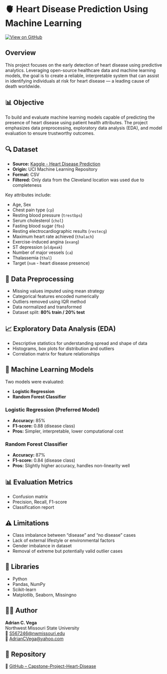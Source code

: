 # 🫀 Heart Disease Prediction Using Machine Learning

[![View on GitHub](https://img.shields.io/badge/GitHub-View%20Repository-blue?logo=github)](https://github.com/adriacv17/Capstone-Project-Heart-Disease)

## Overview
This project focuses on the early detection of heart disease using predictive analytics. Leveraging open-source healthcare data and machine learning models, the goal is to create a reliable, interpretable system that can assist in identifying individuals at risk for heart disease — a leading cause of death worldwide.

## 📊 Objective
To build and evaluate machine learning models capable of predicting the presence of heart disease using patient health attributes. The project emphasizes data preprocessing, exploratory data analysis (EDA), and model evaluation to ensure trustworthy outcomes.

## 🔍 Dataset
- **Source:** [Kaggle - Heart Disease Prediction](https://www.kaggle.com/datasets/rashadrmammadov/heart-disease-prediction)
- **Origin:** UCI Machine Learning Repository
- **Format:** CSV
- **Filtered:** Only data from the Cleveland location was used due to completeness

Key attributes include:
- Age, Sex
- Chest pain type (`cp`)
- Resting blood pressure (`trestbps`)
- Serum cholesterol (`chol`)
- Fasting blood sugar (`fbs`)
- Resting electrocardiographic results (`restecg`)
- Maximum heart rate achieved (`thalach`)
- Exercise-induced angina (`exang`)
- ST depression (`oldpeak`)
- Number of major vessels (`ca`)
- Thalassemia (`thal`)
- Target (`num` - heart disease presence)

## 🧹 Data Preprocessing
- Missing values imputed using mean strategy
- Categorical features encoded numerically
- Outliers removed using IQR method
- Data normalized and transformed
- Dataset split: **80% train / 20% test**

## 📈 Exploratory Data Analysis (EDA)
- Descriptive statistics for understanding spread and shape of data
- Histograms, box plots for distribution and outliers
- Correlation matrix for feature relationships

## 🧠 Machine Learning Models
Two models were evaluated:
- **Logistic Regression**
- **Random Forest Classifier**

### Logistic Regression (Preferred Model)
- **Accuracy:** 85%
- **F1-score:** 0.88 (disease class)
- **Pros:** Simpler, interpretable, lower computational cost

### Random Forest Classifier
- **Accuracy:** 87%
- **F1-score:** 0.84 (disease class)
- **Pros:** Slightly higher accuracy, handles non-linearity well

## 📊 Evaluation Metrics
- Confusion matrix
- Precision, Recall, F1-score
- Classification report

## ⚠️ Limitations
- Class imbalance between “disease” and “no disease” cases
- Lack of external lifestyle or environmental factors
- Gender imbalance in dataset
- Removal of extreme but potentially valid outlier cases

## 🔧 Libraries
- Python
- Pandas, NumPy
- Scikit-learn
- Matplotlib, Seaborn, Missingno

## 👨‍💻 Author
**Adrian C. Vega**  
Northwest Missouri State University  
📧 S567246@nwmissouri.edu  
📧 AdrianCVega@yahoo.com

## 🔗 Repository
📂 [GitHub – Capstone-Project-Heart-Disease](https://github.com/adriacv17/Capstone-Project-Heart-Disease)
